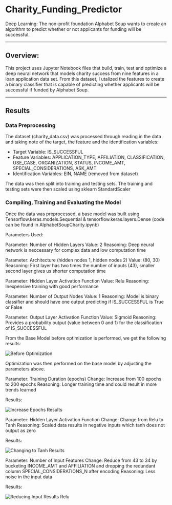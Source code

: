 # Charity_Funding_Predictor
Deep Learning: The non-profit foundation Alphabet Soup wants to create an algorithm to predict whether or not applicants for funding will be successful. 

_______________________________________________________________________________________________________________________________________________________

## Overview:

This project uses Jupyter Notebook files that build, train, test and optimize a deep neural network that models charity success from nine features in a loan application data set.  From this dataset, I utalized the features to create a binary classifier that is capable of predicting whether applicants will be successful if funded by Alphabet Soup.

__________________________________________________________________________________________________________________________________________________________

## Results

### Data Preprocessing

The dataset (charity_data.csv) was processed through reading in the data and taking note of the target, the feature and the identification variables:

- Target Variable:  IS_SUCCESSFUL
- Feature Variables: APPLICATION_TYPE, AFFILIATION, CLASSIFICATION, USE_CASE, ORGANIZATION, STATUS, INCOME_AMT, SPECIAL_CONSIDERATIONS, ASK_AMT
- Identification Variables: EIN, NAME (removed from dataset)

The data was then split into training and testing sets.  The training and testing sets were then scaled using sklearn StandardScaler

### Compiling, Training and Evaluating the Model

Once the data was preprocessed, a base model was built using Tensorflow.keras.models.Sequential & tensorflow.keras.layers.Dense (code can be found in AlphabetSoupCharity.ipynb)

Parameters Used:

Parameter: Number of Hidden Layers
Value: 2
Reasoning: Deep neural network is neccessary for complex data and low computation time

Parameter: Architecture (hidden nodes 1, hidden nodes 2)
Value: (80, 30)
Reasoning: First layer has two times the number of inputs (43), smaller second layer gives us shorter computation time

Parameter: Hidden Layer Activation Function
Value: Relu
Reasoning: Inexpensive training with good performance

Parameter: Number of Output Nodes
Value: 1
Reasoning: Model is binary classifier and should have one output predicting if IS_SUCCESSFUL is True or False

Parameter: Output Layer Activation Function
Value: Sigmoid
Reasoning: Provides a probability output (value between 0 and 1) for the classification of IS_SUCCESSFUL

From the Base Model before optimization is performed, we get the following results:

![Before Optimization](https://user-images.githubusercontent.com/82673788/137605023-9c944f10-4e4a-4ddd-8ab9-7bb51eb7e14b.PNG)


Optimization was then performed on the base model by adjusting the parameters above.

Parameter: Training Duration (epochs)
Change: Increase from 100 epochs to 200 epochs
Reasoning: Longer training time and could result in more trends learned

Results:

![Increase Epochs Results](https://user-images.githubusercontent.com/82673788/137605092-a250db03-5cdf-4704-91fb-4513daf64881.PNG)


Parameter: Hidden Layer Activation Function
Change: Change from Relu to Tanh
Reasoning: Scaled data results in negative inputs which tanh does not output as zero

Results:

![Changing to Tanh Results](https://user-images.githubusercontent.com/82673788/137605160-c1c0fe33-d153-4fad-ba40-d21951e7db76.PNG)

Parameter: Number of Input Features
Change: Reduce from 43 to 34 by bucketing INCOME_AMT and AFFILIATION and dropping the redundant column SPECIAL_CONSIDERATIONS_N after encoding
Reasoning: Less noise in the input data

Results:

![Reducing Input Results Relu](https://user-images.githubusercontent.com/82673788/137605215-ed3a98b4-950e-4ab0-9ad1-08ae0c41af30.PNG)



